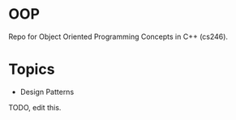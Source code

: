 # OOP
Repo for Object Oriented Programming Concepts in C++ (cs246).

# Topics 
- Design Patterns

TODO, edit this. 

